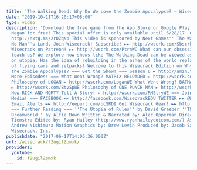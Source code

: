 ```yaml
---
title: 'The Walking Dead: Why Do We Love the Zombie Apocalypse? – Wisecrack Edition'
date: "2019-10-11T16:20:17+08:00"
type: video
description: 'Download the free game from the App Store or Google Play now and get
  Negan for free! This special offer is only available until 6/28/17. Click here:
  http://nxtg.ms/2rDZqNp This video is sponsored by Next Games'' The Walking Dead
  No Man''s Land. Join Wisecrack! Subscribe! ►► http://wscrk.com/SbscrbWC Support
  Wisecrack on Patreon! ►► http://wscrk.com/PtrnWC What can our obsession with apocalypse
  teach us? We explore how shows like The Walking Dead can be viewed as a new spin
  on utopia. Has the idea of rebuilding in the ashes of the world replaced our dreams
  of flying cars and jetpacks? Welcome to this Wisecrack Edition on Why Do We Love
  the Zombie Apocalypse? === Get the Show! === Season 6 ► http://amzn.to/2lzMa7o ===
  More Episodes! === What Went Wrong? MATRIX RELOADED ► http://wscrk.com/MtrxRldWE
  Philosophy of LOGAN ► http://wscrk.com/LoganWE What Went Wrong? BATMAN v SUPERMAN
  ► http://wscrk.com/BtvSpWE Philosophy of ONE PUNCH MAN ► http://wscrk.com/1PnchMnWE
  How RICK AND MORTY Tell A Story! ► http://wscrk.com/RMStryWE === Join us on Social
  Media! === FACEBOOK ►► http://facebook.com/WisecrackEDU TWITTER ►► @Wisecrack Get
  Email Alerts ►► http://eepurl.com/bcSRD9 Get Wisecrack Gear! ►► http://www.wisecrack.co/store
  === Further Reading === ''The Utopia of Rules'' by David Graeber ''The Playstation
  Dreamworld'' by Alfie Bown Written & Narrated by: Alec Opperman Directed by: Robert
  Tiemstra Edited by: Ryan Hailey (http://www.ryanhaileydotcom.com/) Assistant Editor:
  Andrew Nishimura Motion Graphics by: Drew Levin Produced by: Jacob Salamon © 2017
  Wisecrack, Inc.'
publishdate: "2017-06-17T14:06:36.000Z"
url: /wisecrack/f2ugilZpmxk/
providers:
  youtube:
    id: f2ugilZpmxk
---
```

